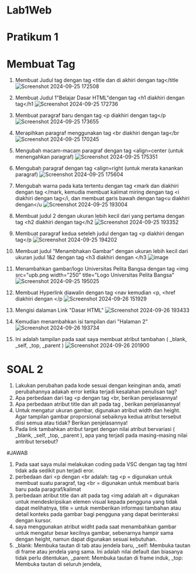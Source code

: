# Lab1Web
# Pratikum 1
# Membuat Tag

1. Membuat Judul tag dengan tag <title dan di akhiri dengan tag</title
![Screenshot 2024-09-25 172508](https://github.com/user-attachments/assets/c5cf3aa5-78c2-4686-b6be-fc7afa0f47ae)

2. Membuat Judul 1"Belajar Dasar HTML"dengan tag <h1 diakhiri dengan tag</h1
![Screenshot 2024-09-25 172736](https://github.com/user-attachments/assets/637fbadc-8422-4fbf-9e8b-9ea4c6bcba9f)

3. Membuat paragraf baru dengan tag <p diakhiri dengan tag</p
![Screenshot 2024-09-25 173655](https://github.com/user-attachments/assets/d05f6e32-587c-4f60-a413-172a4b875098)

4. Merapihkan paragraf menggunakan tag <br diakhiri dengan tag</br
![Screenshot 2024-09-25 170245](https://github.com/user-attachments/assets/b1a6686d-044c-414b-ae19-d897a07f200e)

5. Mengubah macam-macam paragraf dengan tag <align=center (untuk menengahkan paragraf)
![Screenshot 2024-09-25 175351](https://github.com/user-attachments/assets/d2e997e5-616b-4d4e-89cd-4b4989173987)

6. Mengubah paragraf dengan tag <align=right (untuk merata kanankan paragraf)
![Screenshot 2024-09-25 175604](https://github.com/user-attachments/assets/cb41268f-ed64-4229-bb41-ca8830ad02d8)

7. Mengubah warna pada kata tertentu dengan tag <mark dan diakhiri dengan tag </mark, kemudia membuat kalimat miring dengan tag <i diakhiri dengan tag</i, dan membuat garis bawah dengan tag<u diakhiri dengan</u
![Screenshot 2024-09-25 193004](https://github.com/user-attachments/assets/5241de2d-daec-4800-8119-b51a5195de9f)


8. Membuat judul 2 dengan ukuran lebih kecil dari yang pertama dengan tag <h2 diakhiri dengan tag</h2
![Screenshot 2024-09-25 193352](https://github.com/user-attachments/assets/dd454d9f-c51f-4a64-8984-5f06a0c919e3)

9. Membuat paragraf kedua seteleh judul dengan tag <p diakhiri dengan tag</p
![Screenshot 2024-09-25 194202](https://github.com/user-attachments/assets/965fa3b2-b74e-45c2-861c-0c51ffa2ed0b)

10. Membuat judul "Menambhakan Gambar" dengan ukuran lebih kecil dari ukuran judul 1&2 dengan tag <h3 diakhiri dengan </h3
![image](https://github.com/user-attachments/assets/f2bdf34b-5933-44ed-bcc0-32291cfe70fc)

11. Menambahkan gambar/logo Universitas Pelita Bangsa dengan tag <img src="upb.png width="250" title="Logo Universitas Pelita Bangsa"
![Screenshot 2024-09-25 195025](https://github.com/user-attachments/assets/00f753ca-da68-4682-a50d-53ed7d1ca852)

12. Membuat Hyperlink diawalin dengan tag <nav kemudian <p, <href diakhiri dengan </p
![Screenshot 2024-09-26 151929](https://github.com/user-attachments/assets/af3a07d3-4cb2-421f-a580-2537b1974461)

14. Mengisi dalaman Link "Dasar HTML"
![Screenshot 2024-09-26 193433](https://github.com/user-attachments/assets/e3dfeb0d-a814-4038-a0db-f3c5478b19bc)

15. Kemudian menambahkan isi tampilan dari "Halaman 2"
![Screenshot 2024-09-26 193734](https://github.com/user-attachments/assets/1653dfbd-9a62-4ae0-b13b-3c75d3cc0900)

16. Ini adalah tampilan pada saat saya membuat atribut tambahan ( _blank, _self, _top,
_parent )
![Screenshot 2024-09-26 201900](https://github.com/user-attachments/assets/9602e59d-eebb-4250-ac89-baead60c9397)


# SOAL 2
1. Lakukan perubahan pada kode sesuai dengan keinginan anda, amati perubahannya adakah
error ketika terjadi kesalahan penulisan tag?
2. Apa perbedaan dari tag <p dengan tag <br, berikan penjelasannya!
3. Apa perbedaan atribut title dan alt pada tag <img>, berikan penjelasannya!
4. Untuk mengatur ukuran gambar, digunakan atribut width dan height. Agar tampilan gambar
proporsional sebaiknya kedua atribut tersebut diisi semua atau tidak? Berikan penjelasannya!
5. Pada link tambahkan atribut target dengan nilai atribut bervariasi ( _blank, _self, _top,
_parent ), apa yang terjadi pada masing-masing nilai antribut tersebut?

#JAWAB
1. Pada saat saya mulai melakukan coding pada VSC dengan tag tag html tidak ada sedikit pun terjadi eror.
2. perbedaan dari <p dengan <br adalah:
   tag <p = digunakan untuk membuat suatu paragraf,
   tag <br = digunakan untuk membuat baris baru pada paragraf/kalimat
3. perbedaan atribut title dan alt pada tag <img adalah
   alt = digunakan untuk mendeskripsikan elemen visual kepada pengguna yang tidak dapat melihatnya,
   title = untuk memberikan informasi tambahan atau detail konteks pada gambar bagi pengguna yang dapat berinteraksi dengan kursor.
4. saya menggunakan atribut widht pada saat menambahkan gambar untuk mengatur besar kecilnya gambar, sebenarnya hampir sama dengan height,
   namun dapat digunakan sesuai kebutuhan.
5. _blank: Membuka tautan di tab atau jendela baru, 
_self: Membuka tautan di frame atau jendela yang sama. Ini adalah nilai default dan biasanya tidak perlu ditentukan, 
_parent: Membuka tautan di frame induk,
_top: Membuka tautan di seluruh jendela,
   













